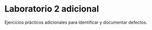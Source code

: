 # Laboratorio 2 adicional

Ejercicios prácticos adicionales para identificar y documentar defectos.
